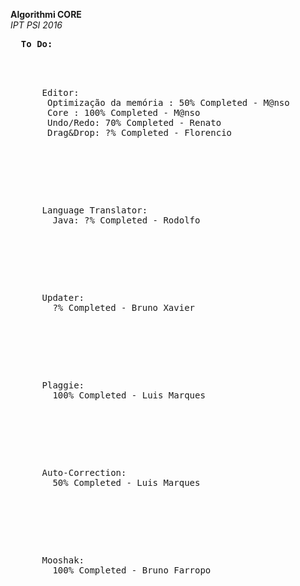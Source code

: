 <b>Algorithmi CORE</b><br>
<i>IPT PSI 2016</i>

<pre>
  <lable><b>To Do:</b></lable>

  <p>
    &nbsp;&nbsp;Editor:
	&nbsp;&nbsp;&nbsp;Optimização da memória : 50% Completed - M@nso
    &nbsp;&nbsp;&nbsp;Core : 100% Completed - M@nso
	&nbsp;&nbsp;&nbsp;Undo/Redo: 70% Completed - Renato
    &nbsp;&nbsp;&nbsp;Drag&Drop: ?% Completed - Florencio
  </p>
  
  <p>
    &nbsp;&nbsp;Language Translator:
    &nbsp;&nbsp;&nbsp; Java: ?% Completed - Rodolfo
  </p>
  
  <p>
    &nbsp;&nbsp;Updater:
    &nbsp;&nbsp;&nbsp; ?% Completed - Bruno Xavier
  </p>
  
  <p>
    &nbsp;&nbsp;Plaggie:
    &nbsp;&nbsp;&nbsp; 100% Completed - Luis Marques
  </p>
  
  <p>
    &nbsp;&nbsp;Auto-Correction:
    &nbsp;&nbsp;&nbsp; 50% Completed - Luis Marques
  </p>  
  
  <p>
    &nbsp;&nbsp;Mooshak:
    &nbsp;&nbsp;&nbsp; 100% Completed - Bruno Farropo
  </p>
  
</pre>
